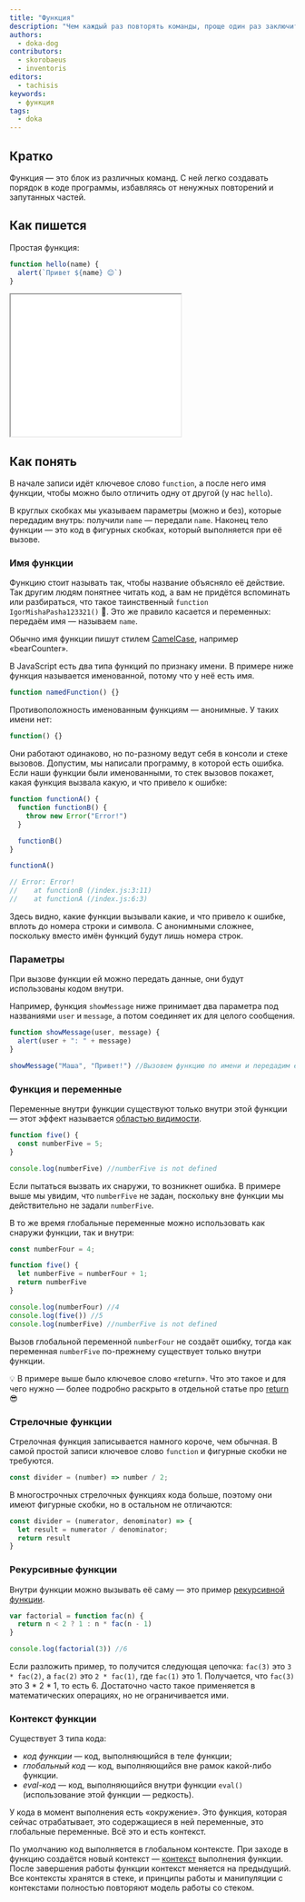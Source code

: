 ```yaml
---
title: "Функция"
description: "Чем каждый раз повторять команды, проще один раз заключить их в функцию."
authors:
  - doka-dog
contributors:
  - skorobaeus
  - inventoris
editors:
  - tachisis
keywords:
  - функция
tags:
  - doka
---
```


## Кратко

Функция — это блок из различных команд. С ней легко создавать порядок в коде программы, избавляясь от ненужных повторений и запутанных частей.

## Как пишется

Простая функция:

```js
function hello(name) {
  alert(`Привет ${name} 😊`)
}
```

<iframe title="Базовый пример" src="demos/basic/" height="250"></iframe>

## Как понять

В начале записи идёт ключевое слово `function`, а после него имя функции, чтобы можно было отличить одну от другой (у нас `hello`).

В круглых скобках мы указываем параметры (можно и без), которые передадим внутрь: получили `name` — передали `name`. Наконец тело функции — это код в фигурных скобках, который выполняется при её вызове.

### Имя функции

Функцию стоит называть так, чтобы название объясняло её действие. Так другим людям понятнее читать код, а вам не придётся вспоминать или разбираться, что такое таинственный `function IgorMishaPasha123321()` 🤔. Это же правило касается и переменных: передаём имя — называем `name`.

<aside>

Обычно имя функции пишут стилем [CamelCase](https://en.wikipedia.org/wiki/Camel_case), например «bearCounter».

</aside>

В JavaScript есть два типа функций по признаку имени. В примере ниже функция называется именованной, потому что у неё есть имя.

```js
function namedFunction() {}
```

Противоположность именованным функциям — анонимные. У таких имени нет:

```js
function() {}
```

Они работают одинаково, но по-разному ведут себя в консоли и стеке вызовов. Допустим, мы написали программу, в которой есть ошибка. Если наши функции были именованными, то стек вызовов покажет, какая функция вызвала какую, и что привело к ошибке:

```js
function functionA() {
  function functionB() {
    throw new Error("Error!")
  }

  functionB()
}

functionA()

// Error: Error!
//    at functionB (/index.js:3:11)
//    at functionA (/index.js:6:3)
```

Здесь видно, какие функции вызывали какие, и что привело к ошибке, вплоть до номера строки и символа. С анонимными сложнее, поскольку вместо имён функций будут лишь номера строк.

### Параметры

При вызове функции ей можно передать данные, они будут использованы кодом внутри.

Например, функция `showMessage` ниже принимает два параметра под названиями `user` и `message`, а потом соединяет их для целого сообщения.

```js
function showMessage(user, message) {
  alert(user + ": " + message)
}

showMessage("Маша", "Привет!") //Вызовем функцию по имени и передадим ей аргументы:
```

### Функция и переменные

Переменные внутри функции существуют только внутри этой функции — этот эффект называется [областью видимости](/js/closures/).

```js
function five() {
  const numberFive = 5;
}

console.log(numberFive) //numberFive is not defined
```

Если пытаться вызвать их снаружи, то возникнет ошибка. В примере выше мы увидим, что `numberFive` не задан, поскольку вне функции мы действительно не задали `numberFive`.

В то же время глобальные переменные можно использовать как снаружи функции, так и внутри:

```js
const numberFour = 4;

function five() {
  let numberFive = numberFour + 1;
  return numberFive
}

console.log(numberFour) //4
console.log(five()) //5
console.log(numberFive) //numberFive is not defined
```

Вызов глобальной переменной `numberFour` не создаёт ошибку, тогда как переменная `numberFive` по-прежнему существует только внутри функции.

💡 В примере выше было ключевое слово «return». Что это такое и для чего нужно — более подробно раскрыто в отдельной статье про [return](/js/return/) 😎

### Cтрелочные функции

Стрелочная функция записывается намного короче, чем обычная. В самой простой записи ключевое слово `function` и фигурные скобки не требуются.

```js
const divider = (number) => number / 2;
```

В многострочных стрелочных функциях кода больше, поэтому они имеют фигурные скобки, но в остальном не отличаются:

```js
const divider = (numerator, denominator) => {
  let result = numerator / denominator;
  return result
}
```

### Рекурсивные функции

Внутри функции можно вызывать её саму — это пример [рекурсивной функции](/js/recursion/).

```js
var factorial = function fac(n) {
  return n < 2 ? 1 : n * fac(n - 1)
}

console.log(factorial(3)) //6
```

Если разложить пример, то получится следующая цепочка: `fac(3)` это `3 * fac(2)`, а `fac(2)` это `2 * fac(1)`, где `fac(1)` это 1. Получается, что `fac(3)` это 3 * 2 * 1, то есть 6. Достаточно часто такое применяется в математических операциях, но не ограничивается ими.

### Контекст функции

Существует 3 типа кода:

- *код функции* — код, выполняющийся в теле функции;
- *глобальный код* — код, выполняющийся вне рамок какой-либо функции.
- *eval-код* — код, выполняющийся внутри функции `eval()` (использование этой функции — редкость).

У кода в момент выполнения есть «окружение». Это функция, которая сейчас отрабатывает, это содержащиеся в ней переменные, это глобальные переменные. Всё это и есть контекст.

По умолчанию код выполняется в глобальном контексте. При заходе в функцию создаётся новый контекст — [контекст](/js/function-context/) выполнения функции. После завершения работы функции контекст меняется на предыдущий. Все контексты хранятся в стеке, и принципы работы и манипуляции с контекстами полностью повторяют модель работы со стеком.

